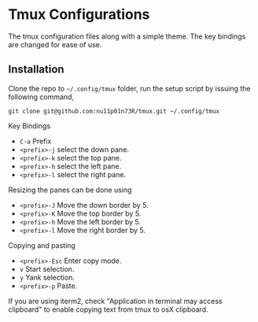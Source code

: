 # Tmux Configurations

The tmux configuration files along with a simple theme. The key bindings are changed for ease of use.


## Installation

Clone the repo to `~/.config/tmux` folder, run the setup script by issuing the following command,

```shell
git clone git@github.com:nu11p01n73R/tmux.git ~/.config/tmux

```

Key Bindings

- `C-a` Prefix
- `<prefix>-j` select the down pane.
- `<prefix>-k` select the top pane.
- `<prefix>-h` select the left pane.
- `<prefix>-l` select the right pane.

Resizing the panes can be done using

- `<prefix>-J` Move the down border by 5.
- `<prefix>-K` Move the top border by 5.
- `<prefix>-h` Move the left border by 5.
- `<prefix>-l` Move the right border by 5.

Copying and pasting

- `<prefix>-Esc` Enter copy mode.
- `v`   Start selection. 
- `y` Yank selection.
- `<prefix>-p` Paste.

If you are using iterm2, check "Application in terminal may access clipboard"
to enable copying text from tmux to osX clipboard.
